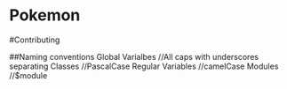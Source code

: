 Pokemon
=======

#Contributing

##Naming conventions
    Global Varialbes    //All caps with underscores separating
    Classes             //PascalCase
    Regular Variables   //camelCase
    Modules             //$module